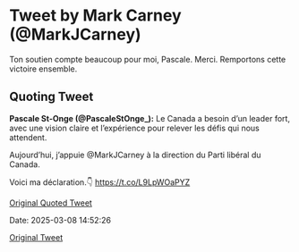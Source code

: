 # Tweet by Mark Carney (@MarkJCarney)

Ton soutien compte beaucoup pour moi, Pascale. Merci. Remportons cette victoire ensemble.

## Quoting Tweet

**Pascale St-Onge (@PascaleStOnge_):** Le Canada a besoin d’un leader fort, avec une vision claire et l’expérience pour relever les défis qui nous attendent. 

Aujourd’hui, j’appuie @MarkJCarney à la direction du Parti libéral du Canada. 

Voici ma déclaration.👇 https://t.co/L9LpWOaPYZ

[Original Quoted Tweet](https://x.com/PascaleStOnge_/status/1897748872530690254)

Date: 2025-03-08 14:52:26

[Original Tweet](https://x.com/MarkJCarney/status/1898386333510340721)

